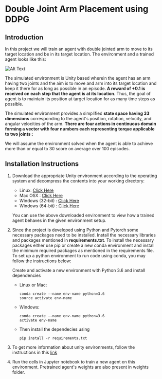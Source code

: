 # Double Joint Arm Placement using DDPG

## Introduction

In this project we will train an agent with double jointed arm to move to its target location and be in its target location.
The environment and a trained agent looks like this:

![Alt Text](https://user-images.githubusercontent.com/10624937/42135619-d90f2f28-7d12-11e8-8823-82b970a54d7e.gif)


The simulated environment is Unity based wherein the agent has an arm having two joints and the aim is to move and arm into its target location and keep it there for as long as possible in an episode.
**A reward of +0.1 is received on each step that the agent is at its location**. Thus, the goal of agent is to maintain its position at target location for as many time steps as possible.

The simulated environment provides a simplified **state space having 33 dimensions** corresponding to the agent's position, rotation, velocity, and angular velocities of the arm. **There are four actions in continuous domain forming a vector with four numbers each representing torque applicable to two joints :**


We will assume the environment solved when the agent is able to achieve more than or equal to 30 score on average over 100 episodes.

## Installation Instructions

1. Download the appropriate Unity environment according to the operating system and decompress the contents into your working directory:
    - Linux: [Click Here](https://s3-us-west-1.amazonaws.com/udacity-drlnd/P2/Reacher/one_agent/Reacher_Linux.zip)
    - Mac OSX : [Click Here](https://s3-us-west-1.amazonaws.com/udacity-drlnd/P2/Reacher/one_agent/Reacher.app.zip)
    - Windows (32-bit) : [Click Here](https://s3-us-west-1.amazonaws.com/udacity-drlnd/P2/Reacher/one_agent/Reacher_Windows_x86.zip)
    - Windows (64-bit) : [Click Here](https://s3-us-west-1.amazonaws.com/udacity-drlnd/P2/Reacher/one_agent/Reacher_Windows_x86_64.zip)
    
    You can use the above downloaded environment to view how a trained agent behaves in the given environment setup.

2. Since the project is developed using Python and Pytorch some necessary packages need to be installed. Install the necessary libraries and packages mentioned in **requirements.txt**. To install the necessary packages either use pip or create a new conda environment and install the minimum required packages as mentioned in the requirements file. To set up a python environment to run code using conda, you may follow the instructions below:

    Create and activate a new environment with Python 3.6 and install dependencies
    
    - Linux or Mac:
      ```
      conda create --name env-name python=3.6
      source activate env-name
      ```
    
    - Windows:
      ```
      conda create --name env-name python=3.6
      activate env-name
      ```
  
    - Then install the dependecies using 
      ```
      pip install -r requirements.txt
      ```
3. To get more information about unity environments, follow the instructions in this [link](https://github.com/Unity-Technologies/ml-agents/blob/master/docs/Installation.md)

4. Run the cells in Jupyter notebook to train a new agent on this environment. Pretrained agent's weights are also present in weights folder.

